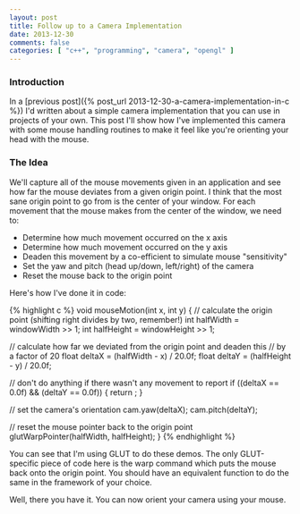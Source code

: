 ```yaml
---
layout: post
title: Follow up to a Camera Implementation
date: 2013-12-30
comments: false
categories: [ "c++", "programming", "camera", "opengl" ]
---
```


### Introduction 

In a [previous post]({% post_url 2013-12-30-a-camera-implementation-in-c %}) I'd written about a simple camera implementation that you can use in projects of your own. This post I'll show how I've implemented this camera with some mouse handling routines to make it feel like you're orienting your head with the mouse.

### The Idea 

We'll capture all of the mouse movements given in an application and see how far the mouse deviates from a given origin point. I think that the most sane origin point to go from is the center of your window. For each movement that the mouse makes from the center of the window, we need to:

* Determine how much movement occurred on the x axis
* Determine how much movement occurred on the y axis
* Deaden this movement by a co-efficient to simulate mouse "sensitivity"
* Set the yaw and pitch (head up/down, left/right) of the camera
* Reset the mouse back to the origin point

Here's how I've done it in code:

{% highlight c %}
void mouseMotion(int x, int y) {
  // calculate the origin point (shifting right divides by two, remember!)
  int halfWidth = windowWidth >> 1;
  int halfHeight = windowHeight >> 1;

  // calculate how far we deviated from the origin point and deaden this
  // by a factor of 20
  float deltaX = (halfWidth - x) / 20.0f;
  float deltaY = (halfHeight - y) / 20.0f;

  // don't do anything if there wasn't any movement to report
  if ((deltaX == 0.0f) && (deltaY == 0.0f)) {
    return ;
  }

  // set the camera's orientation
  cam.yaw(deltaX);
  cam.pitch(deltaY);

  // reset the mouse pointer back to the origin point
  glutWarpPointer(halfWidth, halfHeight);
}
{% endhighlight %}

You can see that I'm using GLUT to do these demos. The only GLUT-specific piece of code here is the warp command which puts the mouse back onto the origin point. You should have an equivalent function to do the same in the framework of your choice.

Well, there you have it. You can now orient your camera using your mouse.